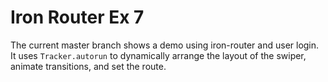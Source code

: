 
# Iron Router Ex 7

The current master branch shows a demo using iron-router and user login. It uses `Tracker.autorun`
to dynamically arrange the layout of the swiper, animate transitions, and set the route.
